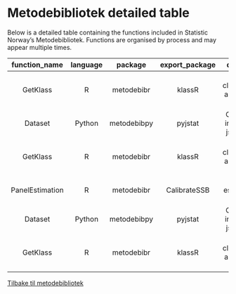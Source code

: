 Metodebibliotek detailed table
==============================

Below is a detailed table containing the functions included in Statistic
Norway’s Metodebibliotek. Functions are organised by process and may
appear multiple times.

<table>
<colgroup>
<col style="width: 8%" />
<col style="width: 5%" />
<col style="width: 6%" />
<col style="width: 7%" />
<col style="width: 15%" />
<col style="width: 8%" />
<col style="width: 43%" />
<col style="width: 4%" />
</colgroup>
<thead>
<tr class="header">
<th style="text-align: center;">function_name</th>
<th style="text-align: center;">language</th>
<th style="text-align: center;">package</th>
<th style="text-align: center;">export_package</th>
<th style="text-align: center;">description</th>
<th style="text-align: center;">ansvar</th>
<th style="text-align: center;">url</th>
<th style="text-align: center;">process</th>
</tr>
</thead>
<tbody>
<tr class="odd">
<td style="text-align: center;">GetKlass</td>
<td style="text-align: center;">R</td>
<td style="text-align: center;">metodebibr</td>
<td style="text-align: center;">klassR</td>
<td style="text-align: center;">Retrieves classifications and codelists from Klass</td>
<td style="text-align: center;">Susie Jentoft</td>
<td style="text-align: center;"><a href="https://www.rdocumentation.org/packages/klassR/versions/0.1.2/topics/GetKlass" class="uri">https://www.rdocumentation.org/packages/klassR/versions/0.1.2/topics/GetKlass</a></td>
<td style="text-align: center;">2</td>
</tr>
<tr class="even">
<td style="text-align: center;">Dataset</td>
<td style="text-align: center;">Python</td>
<td style="text-align: center;">metodebibpy</td>
<td style="text-align: center;">pyjstat</td>
<td style="text-align: center;">Create class instance of a json dataset</td>
<td style="text-align: center;">Susie Jentoft</td>
<td style="text-align: center;"><a href="https://pypi.org/project/pyjstat/" class="uri">https://pypi.org/project/pyjstat/</a></td>
<td style="text-align: center;">4</td>
</tr>
<tr class="odd">
<td style="text-align: center;">GetKlass</td>
<td style="text-align: center;">R</td>
<td style="text-align: center;">metodebibr</td>
<td style="text-align: center;">klassR</td>
<td style="text-align: center;">Retrieves classifications and codelists from Klass</td>
<td style="text-align: center;">Susie Jentoft</td>
<td style="text-align: center;"><a href="https://www.rdocumentation.org/packages/klassR/versions/0.1.2/topics/GetKlass" class="uri">https://www.rdocumentation.org/packages/klassR/versions/0.1.2/topics/GetKlass</a></td>
<td style="text-align: center;">5</td>
</tr>
<tr class="even">
<td style="text-align: center;">PanelEstimation</td>
<td style="text-align: center;">R</td>
<td style="text-align: center;">metodebibr</td>
<td style="text-align: center;">CalibrateSSB</td>
<td style="text-align: center;">Variance estimation for panel data</td>
<td style="text-align: center;">Ã˜yvind Langsrud</td>
<td style="text-align: center;"><a href="https://www.rdocumentation.org/packages/CalibrateSSB/versions/1.3.0/topics/PanelEstimation" class="uri">https://www.rdocumentation.org/packages/CalibrateSSB/versions/1.3.0/topics/PanelEstimation</a></td>
<td style="text-align: center;">5</td>
</tr>
<tr class="odd">
<td style="text-align: center;">Dataset</td>
<td style="text-align: center;">Python</td>
<td style="text-align: center;">metodebibpy</td>
<td style="text-align: center;">pyjstat</td>
<td style="text-align: center;">Create class instance of a json dataset</td>
<td style="text-align: center;">Susie Jentoft</td>
<td style="text-align: center;"><a href="https://pypi.org/project/pyjstat/" class="uri">https://pypi.org/project/pyjstat/</a></td>
<td style="text-align: center;">5</td>
</tr>
<tr class="even">
<td style="text-align: center;">GetKlass</td>
<td style="text-align: center;">R</td>
<td style="text-align: center;">metodebibr</td>
<td style="text-align: center;">klassR</td>
<td style="text-align: center;">Retrieves classifications and codelists from Klass</td>
<td style="text-align: center;">Susie Jentoft</td>
<td style="text-align: center;"><a href="https://www.rdocumentation.org/packages/klassR/versions/0.1.2/topics/GetKlass" class="uri">https://www.rdocumentation.org/packages/klassR/versions/0.1.2/topics/GetKlass</a></td>
<td style="text-align: center;">7</td>
</tr>
</tbody>
</table>

[Tilbake til metodebibliotek](../README.md)
